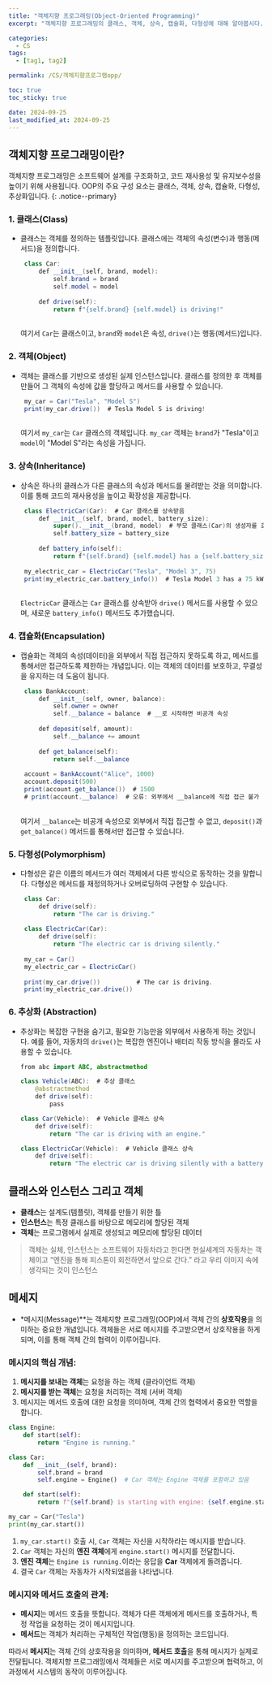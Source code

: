 ```yaml
---
title: "객체지향 프로그래밍(Object-Oriented Programming)"
excerpt: "객체지향 프로그래밍의 클래스, 객체, 상속, 캡슐화, 다형성에 대해 알아봅시다."

categories:
  - CS
tags:
  - [tag1, tag2]

permalink: /CS/객체지향프로그램opp/

toc: true
toc_sticky: true

date: 2024-09-25
last_modified_at: 2024-09-25
---
```


## 객체지향 프로그래밍이란?
객체지향 프로그래밍은 소프트웨어 설계를 구조화하고, 코드 재사용성 및 유지보수성을 높이기 위해 사용됩니다. OOP의 주요 구성 요소는 클래스, 객체, 상속, 캡슐화, 다형성, 추상화입니다. 
{: .notice--primary}  

### 1. **클래스(Class)**

- 클래스는 객체를 정의하는 템플릿입니다. 클래스에는 객체의 속성(변수)과 행동(메서드)을 정의합니다.
   ```java
    class Car:
        def __init__(self, brand, model):
            self.brand = brand
            self.model = model
    
        def drive(self):
            return f"{self.brand} {self.model} is driving!"
    
    ```
    
    여기서 `Car`는 클래스이고, `brand`와 `model`은 속성, `drive()`는 행동(메서드)입니다.
    

### 2. **객체(Object)**

- 객체는 클래스를 기반으로 생성된 실제 인스턴스입니다. 클래스를 정의한 후 객체를 만들어 그 객체의 속성에 값을 할당하고 메서드를 사용할 수 있습니다.
   ```java
    my_car = Car("Tesla", "Model S")
    print(my_car.drive())  # Tesla Model S is driving!
    
    ```
    
    여기서 `my_car`는 `Car` 클래스의 객체입니다. `my_car` 객체는 `brand`가 "Tesla"이고 `model`이 "Model S"라는 속성을 가집니다.
    

### 3. **상속(Inheritance)**

- 상속은 하나의 클래스가 다른 클래스의 속성과 메서드를 물려받는 것을 의미합니다. 이를 통해 코드의 재사용성을 높이고 확장성을 제공합니다.
   ```java
    class ElectricCar(Car):  # Car 클래스를 상속받음
        def __init__(self, brand, model, battery_size):
            super().__init__(brand, model)  # 부모 클래스(Car)의 생성자를 호출
            self.battery_size = battery_size
    
        def battery_info(self):
            return f"{self.brand} {self.model} has a {self.battery_size} kWh battery."
    
    my_electric_car = ElectricCar("Tesla", "Model 3", 75)
    print(my_electric_car.battery_info())  # Tesla Model 3 has a 75 kWh battery.
    
    ```
    
    `ElectricCar` 클래스는 `Car` 클래스를 상속받아 `drive()` 메서드를 사용할 수 있으며, 새로운 `battery_info()` 메서드도 추가했습니다.
    

### 4. **캡슐화(Encapsulation)**

- 캡슐화는 객체의 속성(데이터)을 외부에서 직접 접근하지 못하도록 하고, 메서드를 통해서만 접근하도록 제한하는 개념입니다. 이는 객체의 데이터를 보호하고, 무결성을 유지하는 데 도움이 됩니다.
   ```java
    class BankAccount:
        def __init__(self, owner, balance):
            self.owner = owner
            self.__balance = balance  # __로 시작하면 비공개 속성
    
        def deposit(self, amount):
            self.__balance += amount
    
        def get_balance(self):
            return self.__balance
    
    account = BankAccount("Alice", 1000)
    account.deposit(500)
    print(account.get_balance())  # 1500
    # print(account.__balance)  # 오류: 외부에서 __balance에 직접 접근 불가
    
    ```
    
    여기서 `__balance`는 비공개 속성으로 외부에서 직접 접근할 수 없고, `deposit()`과 `get_balance()` 메서드를 통해서만 접근할 수 있습니다.
    

### 5. **다형성(Polymorphism)**

- 다형성은 같은 이름의 메서드가 여러 객체에서 다른 방식으로 동작하는 것을 말합니다. 다형성은 메서드를 재정의하거나 오버로딩하여 구현할 수 있습니다.
    
   ```java
    class Car:
        def drive(self):
            return "The car is driving."
    
    class ElectricCar(Car):
        def drive(self):
            return "The electric car is driving silently."
    
    my_car = Car()
    my_electric_car = ElectricCar()
    
    print(my_car.drive())          # The car is driving.
    print(my_electric_car.drive())
    ```

### 6. **추상화 (Abstraction)**
- 추상화는 복잡한 구현을 숨기고, 필요한 기능만을 외부에서 사용하게 하는 것입니다. 예를 들어, 자동차의 `drive()`는 복잡한 엔진이나 배터리 작동 방식을 몰라도 사용할 수 있습니다.

    ```java
    from abc import ABC, abstractmethod
    
    class Vehicle(ABC):  # 추상 클래스
        @abstractmethod
        def drive(self):
            pass
    
    class Car(Vehicle):  # Vehicle 클래스 상속
        def drive(self):
            return "The car is driving with an engine."
    
    class ElectricCar(Vehicle):  # Vehicle 클래스 상속
        def drive(self):
            return "The electric car is driving silently with a battery."
    
    ```

## 클래스와 인스턴스 그리고 객체
- **클래스**는 설계도(템플릿), 객체를 만들기 위한 틀
- **인스턴스**는 특정 클래스를 바탕으로 메모리에 할당된 객체
- **객체**는 프로그램에서 실제로 생성되고 메모리에 할당된 데이터

>객체는 실체, 인스턴스는 소프트웨어
>자동차라고 한다면 현실세계의 자동차는 객체이고
>“엔진을 통해 피스톤이 회전하면서 앞으로 간다.” 라고 우리 이미지 속에 생각되는 것이 인스턴스

## 메세지
- *메시지(Message)**는 객체지향 프로그래밍(OOP)에서 객체 간의 **상호작용**을 의미하는 중요한 개념입니다. 객체들은 서로 메시지를 주고받으면서 상호작용을 하게 되며, 이를 통해 객체 간의 협력이 이루어집니다.

### 메시지의 핵심 개념:
1. **메시지를 보내는 객체**는 요청을 하는 객체 (클라이언트 객체)
2. **메시지를 받는 객체**는 요청을 처리하는 객체 (서버 객체)
3. 메시지는 메서드 호출에 대한 요청을 의미하며, 객체 간의 협력에서 중요한 역할을 합니다.

```python
class Engine:
    def start(self):
        return "Engine is running."

class Car:
    def __init__(self, brand):
        self.brand = brand
        self.engine = Engine()  # Car 객체는 Engine 객체를 포함하고 있음

    def start(self):
        return f"{self.brand} is starting with engine: {self.engine.start()}"

my_car = Car("Tesla")
print(my_car.start())

```

1. `my_car.start()` 호출 시, `Car` 객체는 자신을 시작하라는 메시지를 받습니다.
2. `Car` 객체는 자신의 **엔진 객체**에게 `engine.start()` 메시지를 전달합니다.
3. **엔진 객체**는 `Engine is running.`이라는 응답을 **Car** 객체에게 돌려줍니다.
4. 결국 `Car` 객체는 자동차가 시작되었음을 나타냅니다.

### 메시지와 메서드 호출의 관계:

- **메시지**는 메서드 호출을 뜻합니다. 객체가 다른 객체에게 메서드를 호출하거나, 특정 작업을 요청하는 것이 메시지입니다.
- **메서드**는 객체가 처리하는 구체적인 작업(행동)을 정의하는 코드입니다.

따라서 **메시지**는 객체 간의 상호작용을 의미하며, **메서드 호출**을 통해 메시지가 실제로 전달됩니다. 객체지향 프로그래밍에서 객체들은 서로 메시지를 주고받으며 협력하고, 이 과정에서 시스템의 동작이 이루어집니다.